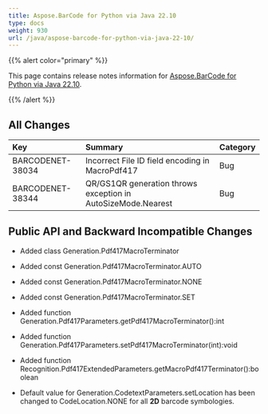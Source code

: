 ```yaml
---
title: Aspose.BarCode for Python via Java 22.10
type: docs
weight: 930
url: /java/aspose-barcode-for-python-via-java-22-10/
---
```


{{% alert color="primary" %}} 

This page contains release notes information for [Aspose.BarCode for Python via Java 22.10](https://downloads.aspose.com/barcode/python-java/new-releases/aspose.barcode-for-python-via-java-22.10/).

{{% /alert %}} 
## **All Changes**

|**Key**|**Summary**|**Category**|
| :- | :- | :- |
|BARCODENET-38034|Incorrect File ID field encoding in MacroPdf417|Bug|
|BARCODENET-38344|QR/GS1QR generation throws exception in AutoSizeMode.Nearest|Bug|

## **Public API and Backward Incompatible Changes**

- Added class Generation.Pdf417MacroTerminator
- Added const Generation.Pdf417MacroTerminator.AUTO
- Added const Generation.Pdf417MacroTerminator.NONE
- Added const Generation.Pdf417MacroTerminator.SET
- Added function Generation.Pdf417Parameters.getPdf417MacroTerminator():int
- Added function Generation.Pdf417Parameters.setPdf417MacroTerminator(int):void
- Added function Recognition.Pdf417ExtendedParameters.getMacroPdf417Terminator():boolean

- Default value for Generation.CodetextParameters.setLocation has been changed to CodeLocation.NONE for all **2D** barcode symbologies.